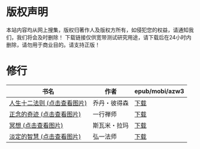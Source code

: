 # 版权声明

本站内容均从网上搜集，版权归著作人及版权方所有，如侵犯您的权益，请通知我们，我们将会及时删除！ 下载链接仅供宽带测试研究用途，请下载后在24小时内删除，请勿用于商业目的。请支持正版！

# 修行

| 书名 | 作者 | epub/mobi/azw3 |
| --- | --- | --- |
| [人生十二法则 (点击查看图片)](https://www.dushupai.com/attachment/2024/06/08/8746d3fda25c4f35.jpg) | 乔丹・彼得森 | [下载](https://url89.ctfile.com/f/31084289-1357045777-666438?p=8866) |
| [正念的奇迹 (点击查看图片)](https://www.dushupai.com/attachment/2024/06/05/b8a2bde8797de37c.jpg) | 一行禅师 | [下载](https://url89.ctfile.com/f/31084289-1357029160-04ba40?p=8866) |
| [冥想 (点击查看图片)](https://www.dushupai.com/attachment/2024/06/03/ff30f35d6ed1c3fc.jpg) | 斯瓦米・拉玛 | [下载](https://url89.ctfile.com/f/31084289-1357019578-9ee5ca?p=8866) |
| [淡定的智慧 (点击查看图片)](https://www.dushupai.com/attachment/2024/06/03/7eaac89f85f6bdb0.jpg) | 弘一法师 | [下载](https://url89.ctfile.com/f/31084289-1357017016-132f58?p=8866) |
